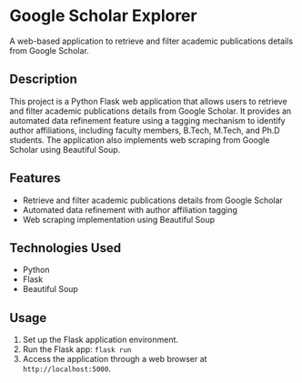 # Google Scholar Explorer

A web-based application to retrieve and filter academic publications details from Google Scholar.

## Description

This project is a Python Flask web application that allows users to retrieve and filter academic publications details from Google Scholar. It provides an automated data refinement feature using a tagging mechanism to identify author affiliations, including faculty members, B.Tech, M.Tech, and Ph.D students. The application also implements web scraping from Google Scholar using Beautiful Soup.

## Features

- Retrieve and filter academic publications details from Google Scholar
- Automated data refinement with author affiliation tagging
- Web scraping implementation using Beautiful Soup

## Technologies Used

- Python
- Flask
- Beautiful Soup



## Usage

1. Set up the Flask application environment.
2. Run the Flask app: `flask run`
3. Access the application through a web browser at `http://localhost:5000`.


